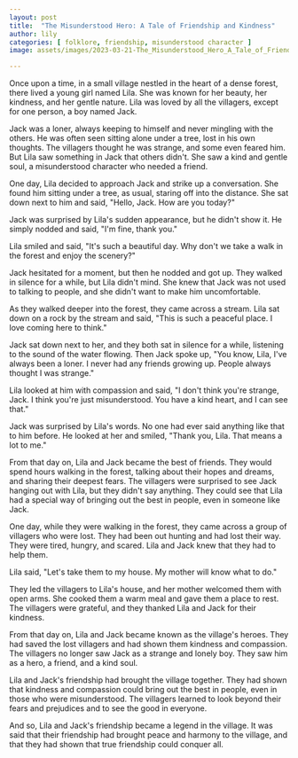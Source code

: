 ```yaml
---
layout: post
title:  "The Misunderstood Hero: A Tale of Friendship and Kindness"
author: lily
categories: [ folklore, friendship, misunderstood character ]
image: assets/images/2023-03-21-The_Misunderstood_Hero_A_Tale_of_Friendship_and_Kindness.png

---
```



Once upon a time, in a small village nestled in the heart of a dense forest, there lived a young girl named Lila. She was known for her beauty, her kindness, and her gentle nature. Lila was loved by all the villagers, except for one person, a boy named Jack.

Jack was a loner, always keeping to himself and never mingling with the others. He was often seen sitting alone under a tree, lost in his own thoughts. The villagers thought he was strange, and some even feared him. But Lila saw something in Jack that others didn't. She saw a kind and gentle soul, a misunderstood character who needed a friend.

One day, Lila decided to approach Jack and strike up a conversation. She found him sitting under a tree, as usual, staring off into the distance. She sat down next to him and said, "Hello, Jack. How are you today?"

Jack was surprised by Lila's sudden appearance, but he didn't show it. He simply nodded and said, "I'm fine, thank you."

Lila smiled and said, "It's such a beautiful day. Why don't we take a walk in the forest and enjoy the scenery?"

Jack hesitated for a moment, but then he nodded and got up. They walked in silence for a while, but Lila didn't mind. She knew that Jack was not used to talking to people, and she didn't want to make him uncomfortable.

As they walked deeper into the forest, they came across a stream. Lila sat down on a rock by the stream and said, "This is such a peaceful place. I love coming here to think."

Jack sat down next to her, and they both sat in silence for a while, listening to the sound of the water flowing. Then Jack spoke up, "You know, Lila, I've always been a loner. I never had any friends growing up. People always thought I was strange."

Lila looked at him with compassion and said, "I don't think you're strange, Jack. I think you're just misunderstood. You have a kind heart, and I can see that."

Jack was surprised by Lila's words. No one had ever said anything like that to him before. He looked at her and smiled, "Thank you, Lila. That means a lot to me."

From that day on, Lila and Jack became the best of friends. They would spend hours walking in the forest, talking about their hopes and dreams, and sharing their deepest fears. The villagers were surprised to see Jack hanging out with Lila, but they didn't say anything. They could see that Lila had a special way of bringing out the best in people, even in someone like Jack.

One day, while they were walking in the forest, they came across a group of villagers who were lost. They had been out hunting and had lost their way. They were tired, hungry, and scared. Lila and Jack knew that they had to help them.

Lila said, "Let's take them to my house. My mother will know what to do."

They led the villagers to Lila's house, and her mother welcomed them with open arms. She cooked them a warm meal and gave them a place to rest. The villagers were grateful, and they thanked Lila and Jack for their kindness.

From that day on, Lila and Jack became known as the village's heroes. They had saved the lost villagers and had shown them kindness and compassion. The villagers no longer saw Jack as a strange and lonely boy. They saw him as a hero, a friend, and a kind soul.

Lila and Jack's friendship had brought the village together. They had shown that kindness and compassion could bring out the best in people, even in those who were misunderstood. The villagers learned to look beyond their fears and prejudices and to see the good in everyone.

And so, Lila and Jack's friendship became a legend in the village. It was said that their friendship had brought peace and harmony to the village, and that they had shown that true friendship could conquer all.